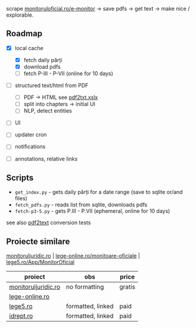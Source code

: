 scrape [monitoruloficial.ro/e-monitor](https://monitoruloficial.ro/e-monitor/) → save pdfs →  get text → make nice / explorable.

## Roadmap

- [x] local cache
    - [x] fetch daily părți
    - [x] download pdfs
    - [ ] fetch P-III - P-VII (online for 10 days)
- [ ] structured text/html from PDF
    - [ ] PDF → HTML see [pdf2txt.xslx](https://docs.google.com/spreadsheets/d/1APEmulzWa7PGgDg_mc-7rnY_vbxX2Q6Y) 
    - [ ] split into chapters → initial UI 
    - [ ] NLP, detect entities
- [ ] UI 
- [ ] updater cron
- [ ] notifications
- [ ] annotations, relative links


## Scripts

- `get_index.py` - gets daily părți for a date range (save to sqlite or/and files)
- `fetch_pdfs.py` - reads list from sqlite, downloads pdfs
- `fetch-p3-5.py` - gets P.III - P.VII (ephemeral, online for 10 days)

see also [pdf2text](../pdf2text) conversion tests

## Proiecte similare

[monitoruljuridic.ro](http://www.monitoruljuridic.ro/) | [lege-online.ro/monitoare-oficiale](https://www.lege-online.ro/monitoare-oficiale) | [lege5.ro/App/MonitorOficial](https://lege5.ro/App/MonitorOficial)   


| proiect | obs | price |
|-----|-----|-----|
| [monitoruljuridic.ro](http://www.monitoruljuridic.ro/) | no formatting | gratis |
| [lege-online.ro](https://www.lege-online.ro/monitoare-oficiale) |  |  |
| [lege5.ro](https://lege5.ro/App/MonitorOficial) | formatted, linked | paid |
| [idrept.ro](https://lege5.ro/App/MonitorOficial) | formatted, linked | paid |
